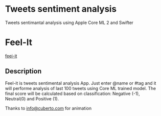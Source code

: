 # Tweets sentiment analysis

Tweets sentimantal analysis using Apple Core ML 2 and Swifter  

# Feel-It

[feei-it](https://github.com/sevriugin/Feel-it/blob/e02276ae4475e833d5455dd6a8bae0395913f064/feelit.gif)


## Description

Feel-it is tweets sentimental analysis App. Just enter @name or #tag and it will performe analysis of last 100 tweets using Core ML trained model. The final score will be calculated based on classification: Negative (-1), Neutral(0) and Positive (1).


Thanks to [info@cuberto.com](mailto://info@cuberto.com) for animation
